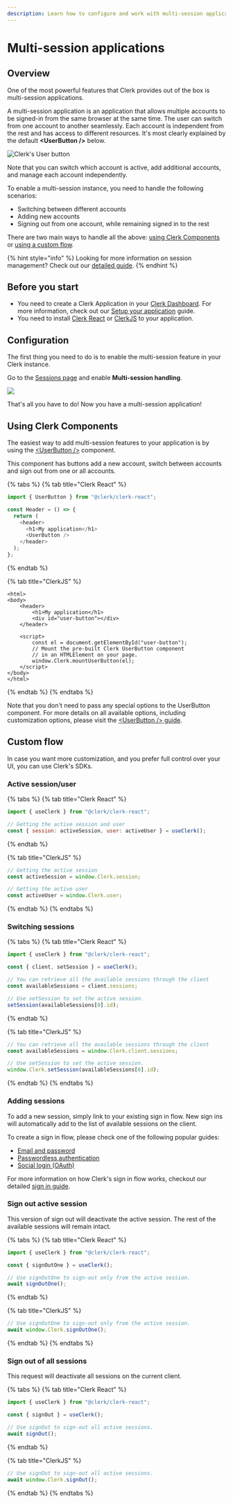 ```yaml
---
description: Learn how to configure and work with multi-session applications
---
```


# Multi-session applications

## Overview

One of the most powerful features that Clerk provides out of the box is multi-session applications.

A multi-session application is an application that allows multiple accounts to be signed-in from the same browser at the same time. The user can switch from one account to another seamlessly. Each account is independent from the rest and has access to different resources.  It's most clearly explained by the default **\<UserButton />** below.

![Clerk's User button](<../.gitbook/assets/Screen Shot 2021-07-28 at 11.51.32 PM.png>)

Note that you can switch which account is active, add additional accounts, and manage each account independently. &#x20;

To enable a multi-session instance, you need to handle the following scenarios:

* Switching between different accounts
* Adding new accounts
* Signing out from one account, while remaining signed in to the rest

There are two main ways to handle all the above: [using Clerk Components](popular-guides-multi-session-applications.md) or [using a custom flow](popular-guides-multi-session-applications.md#custom-flow).

{% hint style="info" %}
Looking for more information on session management? Check out our [detailed guide](../main-concepts/session-management.md).
{% endhint %}

## Before you start

* You need to create a Clerk Application in your [Clerk Dashboard](https://dashboard.clerk.dev). For more information, check out our [Setup your application](setup-your-application.md) guide.
* You need to install [Clerk React](../reference/clerk-react/) or [ClerkJS](../reference/clerkjs/) to your application.

## Configuration

The first thing you need to do is to enable the multi-session feature in your Clerk instance.

Go to the [Sessions page](https://dashboard.clerk.dev/last-active?path=sessions) and enable **Multi-session handling**.

![](../.gitbook/assets/screely-1639506808306.png)

That's all you have to do! Now you have a multi-session application!

## Using Clerk Components

The easiest way to add multi-session features to your application is by using the [\<UserButton />](../components/user-button.md) component.

This component has buttons add a new account, switch between accounts and sign out from one or all accounts.

{% tabs %}
{% tab title="Clerk React" %}
```javascript
import { UserButton } from "@clerk/clerk-react";

const Header = () => {
  return (
    <header>
      <h1>My application</h1>
      <UserButton />
    </header>
  );
};
```
{% endtab %}

{% tab title="ClerkJS" %}
```markup
<html>
<body>
    <header>
        <h1>My application</h1>
        <div id="user-button"></div>
    </header>
    
    <script>
        const el = document.getElementById("user-button");
        // Mount the pre-built Clerk UserButton component
        // in an HTMLElement on your page. 
        window.Clerk.mountUserButton(el);
    </script>
</body>
</html>
```
{% endtab %}
{% endtabs %}

Note that you don't need to pass any special options to the UserButton component. For more details on all available options, including customization options, please visit the [\<UserButton /> guide](../components/user-button.md).

## Custom flow

In case you want more customization, and you prefer full control over your UI, you can use Clerk's SDKs.

### Active session/user

{% tabs %}
{% tab title="Clerk React" %}
```javascript
import { useClerk } from "@clerk/clerk-react";

// Getting the active session and user
const { session: activeSession, user: activeUser } = useClerk();
```
{% endtab %}

{% tab title="ClerkJS" %}
```javascript
// Getting the active session
const activeSession = window.Clerk.session;

// Getting the active user
const activeUser = window.Clerk.user;
```
{% endtab %}
{% endtabs %}

### Switching sessions

{% tabs %}
{% tab title="Clerk React" %}
```javascript
import { useClerk } from "@clerk/clerk-react";

const { client, setSession } = useClerk();

// You can retrieve all the available sessions through the client
const availableSessions = client.sessions;

// Use setSession to set the active session.
setSession(availableSessions[0].id);
```
{% endtab %}

{% tab title="ClerkJS" %}
```javascript
// You can retrieve all the available sessions through the client
const availableSessions = window.Clerk.client.sessions;

// Use setSession to set the active session.
window.Clerk.setSession(availableSessions[0].id);
```
{% endtab %}
{% endtabs %}

### Adding sessions

To add a new session, simply link to your existing sign in flow. New sign ins will automatically add to the list of available sessions on the client.

To create a sign in flow, please check one of the following popular guides:&#x20;

* [Email and password](email-and-password.md)
* [Passwordless authentication](passwordless-authentication.md)
* [Social login (OAuth)](social-login-oauth.md)&#x20;

For more information on how Clerk's sign in flow works, checkout our detailed [sign in guide](../main-concepts/sign-in-flow.md).

### Sign out active session

This version of sign out will deactivate the active session. The rest of the available sessions will remain intact.

{% tabs %}
{% tab title="Clerk React" %}
```javascript
import { useClerk } from "@clerk/clerk-react";

const { signOutOne } = useClerk();

// Use signOutOne to sign-out only from the active session.
await signOutOne();
```
{% endtab %}

{% tab title="ClerkJS" %}
```javascript
// Use signOutOne to sign-out only from the active session.
await window.Clerk.signOutOne();
```
{% endtab %}
{% endtabs %}

### Sign out of all sessions

This request will deactivate all sessions on the current client.

{% tabs %}
{% tab title="Clerk React" %}
```javascript
import { useClerk } from "@clerk/clerk-react";

const { signOut } = useClerk();

// Use signOut to sign-out all active sessions.
await signOut();
```
{% endtab %}

{% tab title="ClerkJS" %}
```javascript
// Use signOut to sign-out all active sessions.
await window.Clerk.signOut();
```
{% endtab %}
{% endtabs %}
